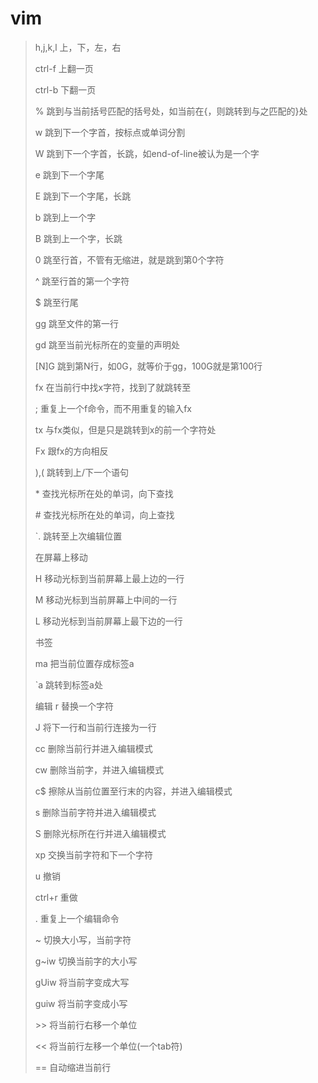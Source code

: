 # vim

> h,j,k,l    上，下，左，右
>
> ctrl-f     上翻一页
>
> ctrl-b     下翻一页
>
>%          跳到与当前括号匹配的括号处，如当前在{，则跳转到与之匹配的}处
>
>w     跳到下一个字首，按标点或单词分割
>
>W     跳到下一个字首，长跳，如end-of-line被认为是一个字
>
>e     跳到下一个字尾
>
>E     跳到下一个字尾，长跳
>
>b     跳到上一个字
>
>B     跳到上一个字，长跳
>
>0     跳至行首，不管有无缩进，就是跳到第0个字符
>
>^     跳至行首的第一个字符
>
>$     跳至行尾
>
>gg     跳至文件的第一行
>
>gd     跳至当前光标所在的变量的声明处
>
>[N]G     跳到第N行，如0G，就等价于gg，100G就是第100行
>
>fx     在当前行中找x字符，找到了就跳转至
>
>;     重复上一个f命令，而不用重复的输入fx
>
>tx     与fx类似，但是只是跳转到x的前一个字符处
>
>Fx     跟fx的方向相反
>
>),(     跳转到上/下一个语句
>
>\*     查找光标所在处的单词，向下查找
>
>\#     查找光标所在处的单词，向上查找
>
>`.     跳转至上次编辑位置
>
>在屏幕上移动
>
>H     移动光标到当前屏幕上最上边的一行
>
>M     移动光标到当前屏幕上中间的一行
>
>L     移动光标到当前屏幕上最下边的一行
>
>书签
>
>ma     把当前位置存成标签a
>
>`a     跳转到标签a处
>
>编辑
>r     替换一个字符
>
>J     将下一行和当前行连接为一行
>
>cc     删除当前行并进入编辑模式
>
>cw     删除当前字，并进入编辑模式
>
>c$     擦除从当前位置至行末的内容，并进入编辑模式
>
>s     删除当前字符并进入编辑模式
>
>S     删除光标所在行并进入编辑模式
>
>xp     交换当前字符和下一个字符
>
>u     撤销
>
>ctrl+r     重做
>
>.     重复上一个编辑命令
>
>~     切换大小写，当前字符
>
>g~iw     切换当前字的大小写
>
>gUiw     将当前字变成大写
>
>guiw     将当前字变成小写
>
> \>\>     将当前行右移一个单位
>
> <<     将当前行左移一个单位(一个tab符)
>
>==     自动缩进当前行
>